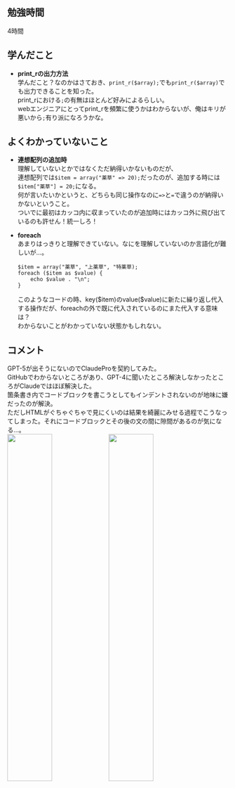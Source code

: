 ## 勉強時間
4時間



## 学んだこと
- **print_rの出力方法**
<br>学んだこと？なのかはさておき、`print_r($array);`でも`print_r($array)`でも出力できることを知った。
<br>print_rにおける`;`の有無はほとんど好みによるらしい。
<br>webエンジニアにとってprint_rを頻繁に使うかはわからないが、俺はキリが悪いから`;`有り派になろうかな。



## よくわかっていないこと
- **連想配列の追加時**
<br>理解していないとかではなくただ納得いかないものだが、
<br>連想配列では`$item = array("薬草" => 20);`だったのが、追加する時には`$item["薬草"] = 20;`になる。
<br>何が言いたいかというと、どちらも同じ操作なのに`=>`と`=`で違うのが納得いかないということ。
<br>ついでに最初はカッコ内に収まっていたのが追加時にはカッコ外に飛び出ているのも許せん！統一しろ！

<ul>
  <li>
    <b>foreach</b>
<br>あまりはっきりと理解できていない。なにを理解していないのか言語化が難しいが…。
<pre><code>$item = array("薬草", "上薬草", "特薬草);
foreach ($item as $value) {
    echo $value . "\n";
}</code></pre>
    このようなコードの時、key($item)のvalue($value)に新たに繰り返し代入する操作だが、foreachの外で既に代入されているのにまた代入する意味は？
    <br>わからないことがわかっていない状態かもしれない。
  </li>
</ul>



## コメント
GPT-5が出そうにないのでClaudeProを契約してみた。
<br>GitHubでわからないところがあり、GPT-4に聞いたところ解決しなかったところがClaudeではほぼ解決した。
<br>箇条書き内でコードブロックを書こうとしてもインデントされないのが地味に嫌だったのが解決。
<br>ただしHTMLがぐちゃぐちゃで見にくいのは結果を綺麗にみせる過程でこうなってしまった。それにコードブロックとその後の文の間に隙間があるのが気になる…。
<br><img src=https://github.com/suzukidog/TIL/assets/54813237/d436648a-0d05-4c36-8a88-e9df03c784fa width="45%" height="45%">
<img src=https://github.com/suzukidog/TIL/assets/54813237/4778ee5e-4171-4264-a6bf-111a22ce915e width="45%" height="45%">

